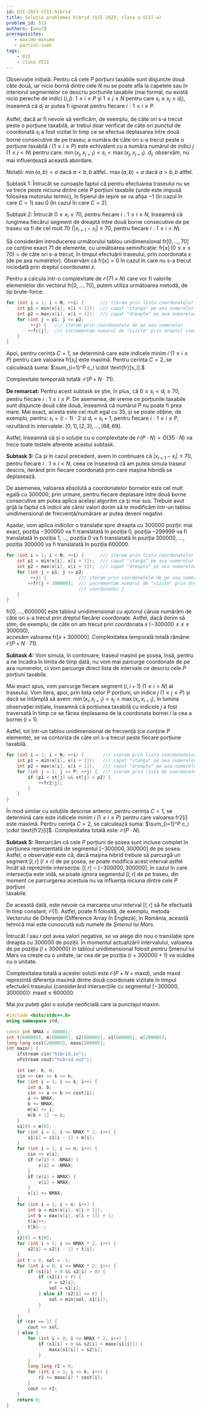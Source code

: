 ```yaml
---
id: OJI-2023-VIII-hibrid
title: Soluția problemei hibrid (OJI 2023, clasa a VIII-a)
problem_id: 515
authors: [onut]
prerequisites:
   - maxime-minime
   - partial-sums
tags:
    - OJI
    - clasa VIII
---
```



Observație inițială: Pentru că cele $P$ porțiuni taxabile sunt disjuncte două
câte două, iar nicio bornă dintre cele $N$ nu se poate afla la capetele sau în
interiorul segmentelor ce descriu porțiunile taxabile (mai formal, nu există
nicio pereche de indici $(i, j)$: $1 \leq i \leq P$ și $1 \leq j \leq N$ pentru
care $s_i \leq x_j \leq d_i$), înseamnă că $d_i$ ar putea fi ignorat pentru
fiecare $i: 1 \leq i \leq P$.  

Astfel, dacă ar fi nevoie să verificăm, de exemplu, de câte ori s-a trecut peste
o porțiune taxabilă, ar trebui doar verificat de câte ori punctul de coordonată
$s_i$ a fost vizitat în timp ce se efectua deplasarea între două borne
consecutive de pe traseu; a număra de câte ori s-a trecut peste o porțiune
taxabilă $i$ $(1 \leq i \leq P)$ este echivalent cu a număra numărul de indici
$j$ $(1 \leq j < N)$ pentru care: $\min(x_j, x_{j+1}) < s_i < \max(x_j,
x_{j+1}).$ $d_i$, observăm, nu mai influențează această abordare.  

Notații: $\min(a, b) = a \ \text{dacă} \ a < b, b \ \text{altfel.}$. $\max(a, b)
= a \ \text{dacă} \ a > b, b \ \text{altfel.}$

Subtask 1: Întrucât se cunoaște faptul că pentru efectuarea traseului nu se va
trece peste niciuna dintre cele $P$ porțiuni taxabile (unde este impusă
folosirea motorului termic), în fișierul de ieșire se va afișa $-1$ (în cazul în
care $C = 1$) sau 0 (în cazul în care $C = 2$).  

Subtask 2: Întrucât $0 \leq x_i \leq 70$, pentru fiecare $i: 1 \leq i \leq N$,
înseamnă că lungimea fiecărui segment de dreaptă între două borne consecutive de
pe traseu va fi de cel mult 70 ($|x_{i+1} - x_i| \leq 70$, pentru fiecare $i: 1
\leq i < N$).  

Să considerăm introducerea următorului tablou unidimensional
$\text{fr}[0, \ldots, 70]$ ce conține exact 71 de elemente, cu următoarea
semnificație: $\text{fr}[x] \, (0 \leq x \leq 70) = \text{de câte ori s-a
trecut, în timpul efectuării traseului, prin coordonata } x \text{ (de pe axa
numerelor)}$. Observăm că $\text{fr}[x] = 0$ în cazul în care nu s-a trecut
niciodată prin dreptul coordonatei $x$.  

Pentru a calcula într-o complexitate de $\mathcal{O}(71 \times N)$ care vor fi
valorile elementelor din vectorul $\text{fr}[0, \ldots, 70]$, putem utiliza
următoarea metodă, de tip brute-force:  

```cpp
for (int i = 1; i < N; ++i) {      /// iteram prin lista coordonatelor de borne
    int p1 = min(x[i], x[i + 1]);  /// capat "stanga" pe axa numerelor intregi
    int p2 = max(x[i], x[i + 1]);  /// capat "dreapta" pe axa numerelor intregi
    for (int j = p1; j <= p2;
         ++j) {   /// iteram prin coordonatele de pe axa numerelor
        ++fr[j];  /// incrementam numarul de "vizite" prin dreptul coordonatei j
    }
}
```
Apoi, pentru cerința $C = 1$, se determină care este indicele minim $i$ $(1 \leq
i \leq P)$ pentru care valoarea $\text{fr}[s_i]$ este maximă. Pentru cerința $C
= 2$, se calculează suma: $\sum_{i=1}^P c_i \cdot \text{fr}[s_i].$

Complexitate temporală totală: $\mathcal{O}(P + N \cdot 71)$.  

**De remarcat:** Pentru acest subtask se știe, în plus, că $0 \leq s_i < d_i
\leq 70$, pentru fiecare $i: 1 \leq i \leq P$. De asemenea, de vreme ce
porțiunile taxabile sunt disjuncte două câte două, înseamnă că numărul $P$ nu
poate fi prea mare. Mai exact, acesta este cel mult egal cu 35, și se poate
obține, de exemplu, pentru: $s_i = (i - 1) \cdot 2$ și $d_i = s_i + 1$, pentru
fiecare $i: 1 \leq i \leq P$, rezultând în intervalele: $[0, 1], [2, 3], \ldots,  
[68, 69]$.

Astfel, înseamnă că și o soluție cu o complexitate de $\mathcal{O}(P \cdot N) =
O(35 \cdot N)$ va trece toate testele aferente acestui subtask.  

**Subtask 3:** Ca și în cazul precedent, avem în continuare că $|x_{i+1} - x_i|
\leq 70$, pentru fiecare $i: 1 \leq i < N$, ceea ce înseamnă că am putea simula
traseul descris, iterând prin fiecare coordonată prin care mașina hibridă se  
deplasează.

De asemenea, valoarea absolută a coordonatelor bornelor este cel mult egală cu
300000; prin urmare, pentru fiecare deplasare între două borne consecutive am
putea aplica același algoritm ca și mai sus. Trebuie avut grijă la faptul că
indicii ale căror valori dorim să le modificăm într-un tablou unidimensional de
frecvență/numărare ar putea deveni negativi.  

Așadar, vom aplica indicilor o translație spre dreapta cu 300000 poziții: mai
exact, poziția $-300000$ va fi translatată în poziția 0, poziția $-299999$ va fi
translatată în poziția 1, ..., poziția 0 va fi translatată în poziția 300000,
..., poziția 300000 va fi translatată în poziția 600000.  

```cpp
for (int i = 1; i < N; ++i) {      /// iteram prin lista coordonatelor de borne
    int p1 = min(x[i], x[i + 1]);  /// capat "stanga" pe axa numerelor intregi
    int p2 = max(x[i], x[i + 1]);  /// capat "dreapta" pe axa numerelor intregi
    for (int j = p1; j <= p2;
         ++j) {            /// iteram prin coordonatele de pe axa numerelor
        ++fr[j + 300000];  /// incrementam numarul de "vizite" prin dreptul
                           /// coordonatei j
    }
}
```

$\text{fr}[0, \ldots, 600000]$ este tabloul unidimensional cu ajutorul căruia
numărăm de câte ori s-a trecut prin dreptul fiecărei coordonate. Astfel, dacă
dorim să știm, de exemplu, de câte ori am trecut prin coordonata $x$ $(-300000
\leq x \leq 300000)$,  
accesăm valoarea $\text{fr}[x + 300000]$. Complexitatea temporală totală rămâne:
$\mathcal{O}(P + N \cdot 71)$.  

**Subtask 4:** Vom simula, în continuare, traseul mașinii pe șosea, însă, pentru
a ne încadra în limita de timp dată, nu vom mai parcurge coordonate de pe axa
numerelor, ci vom parcurge direct lista de intervale ce descriu cele $P$
porțiuni taxabile.  

Mai exact spus, vom parcurge fiecare segment $(i, i + 1)$ $(1 \leq i < N)$ al
traseului. Vom itera, apoi, prin lista celor $P$ porțiuni, un indice $j$ $(1
\leq j \leq P)$ și dacă se întâmplă să avem: $\min(x_i, x_{i+1}) < s_j <
\max(x_i, x_{i+1})$, în lumina observației inițiale, înseamnă că porțiunea
taxabilă cu indicele $j$ a fost traversată în timp ce se făcea deplasarea de la
coordonata bornei $i$ la cea a bornei $(i + 1)$.  

Astfel, tot într-un tablou unidimensional de frecvență (ce conține $P$
elemente), se va contoriza de câte ori s-a trecut peste fiecare porțiune  
taxabilă.

```cpp
for (int i = 1; i < N; ++i) {       /// iteram prin lista coordonatelor de borne
    int p1 = min(x[i], x[i + 1]);   /// capat "stanga" pe axa numerelor intregi
    int p2 = max(x[i], x[i + 1]);   /// capat "dreapta" pe axa numerelor intregi
    for (int j = 1; j <= P; ++j) {  /// iteram prin lista de coordonate taxabile
        if (p1 < st[j] && st[j] < p2) {
            ++fr2[j];
        }
    }
}
```

În mod similar cu soluțiile descrise anterior, pentru cerința $C = 1$, se
determină care este indicele minim $i$ $(1 \leq i \leq P)$ pentru care valoarea
$\text{fr2}[i]$ este maximă. Pentru cerința $C = 2$, se calculează suma:
$\sum_{i=1}^P c_i \cdot \text{fr2}[i]$. Complexitatea totală este:
$\mathcal{O}(P \cdot N)$.  

**Subtask 5:** Remarcăm că cele $P$ porțiuni de șosea sunt incluse complet în
porțiunea reprezentată de segmentul $[-300000, 300000]$ de pe șosea. Astfel, o
observație este că, dacă mașina hibrid trebuie să parcurgă un segment $[l, r]$
$(l \leq r)$ de pe șosea, se poate modifica acest interval astfel încât să
reprezinte intersecția: $[l, r] \cap [-300000, 300000];$ în cazul în care
intersecția este vidă, se poate ignora segmentul $[l, r]$ de pe traseu, din
moment ce parcurgerea acestuia nu va influența niciuna dintre cele $P$ porțiuni  
taxabile.

De această dată, este nevoie ca marcarea unui interval $[l, r]$ să fie efectuată
în timp constant, $\mathcal{O}(1)$. Astfel, poate fi folosită, de exemplu,
metoda Vectorului de Diferențe (Difference Array în Engleză); în România,
această tehnică mai este cunoscută sub numele de *Șmenul lui Mars*.  

Întrucât $l$ sau $r$ pot avea valori negative, se va alege din nou o translație
spre dreapta cu 300000 de poziții. În momentul actualizării intervalului,
valoarea de pe poziția $(l + 300000)$ în tabloul unidimensional folosit pentru
Șmenul lui Mars va crește cu o unitate, iar cea de pe poziția $(r + 300000 + 1)$
va scădea cu o unitate.  

Complexitatea totală a acestei soluții este $\mathcal{O}(P + N + \text{maxd})$,
unde $\text{maxd}$ reprezintă diferența maximă dintre două coordonate vizitate
în timpul efectuării traseului (considerând intersecțiile cu segmentul
$[-300000, 300000]$): $\text{maxd} \leq 600000$.

Mai jos puteți găsi o soluție neoficială care ia punctajul maxim.

```cpp
#include <bits/stdc++.h>
using namespace std;

const int NMAX = 300001;
int t[600005], m[600005], s2[600005], s1[600005], v[200005];
long long cost[200005], maxx[200005];
int main() {
    ifstream cin("hibrid.in");
    ofstream cout("hibrid.out");

    int cer, k, n;
    cin >> cer >> k >> n;
    for (int i = 1; i <= k; i++) {
        int a, b;
        cin >> a >> b >> cost[i];
        a += NMAX;
        b += NMAX;
        m[a] += i;
        m[b + 1] -= i;
    }
    s1[0] = m[0];
    for (int i = 1; i <= NMAX * 2; i++) {
        s1[i] = s1[i - 1] + m[i];
    }
    for (int i = 1; i <= n; i++) {
        cin >> v[i];
        if (v[i] < -NMAX) {
            v[i] = -NMAX;
        }
        if (v[i] > NMAX) {
            v[i] = NMAX;
        }
        v[i] += NMAX;
    }
    for (int i = 1; i < n; i++) {
        int a = min(v[i], v[i + 1]);
        int b = max(v[i], v[i + 1]) + 1;
        t[a]++;
        t[b]--;
    }
    s2[0] = t[0];
    for (int i = 1; i <= NMAX * 2; i++) {
        s2[i] = s2[i - 1] + t[i];
    }
    int r = 0, sol = -1;
    for (int i = 0; i <= NMAX * 2; i++) {
        if (s1[i] > 0 && s2[i] > 0) {
            if (s2[i] > r) {
                r = s2[i];
                sol = s1[i];
            } else if (s2[i] == r) {
                sol = min(sol, s1[i]);
            }
        }
    }
    if (cer == 1) {
        cout << sol;
    } else {
        for (int i = 0; i <= NMAX * 2; i++) {
            if (s1[i] > 0 && s2[i] > maxx[s1[i]]) {
                maxx[s1[i]] = s2[i];
            }
        }
        long long r2 = 0;
        for (int i = 1; i <= k; i++) {
            r2 += maxx[i] * cost[i];
        }
        cout << r2;
    }
    return 0;
}
```
